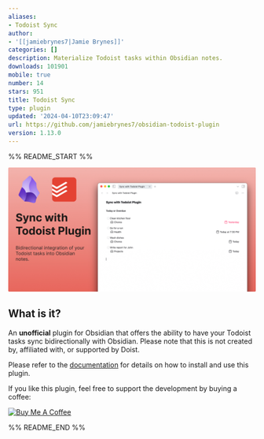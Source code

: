 ```yaml
---
aliases:
- Todoist Sync
author:
- '[[jamiebrynes7|Jamie Brynes]]'
categories: []
description: Materialize Todoist tasks within Obsidian notes.
downloads: 101901
mobile: true
number: 14
stars: 951
title: Todoist Sync
type: plugin
updated: '2024-04-10T23:09:47'
url: https://github.com/jamiebrynes7/obsidian-todoist-plugin
version: 1.13.0
---
```


%% README_START %%

![Sync with Todoist Plugin for Obsidian](https://raw.githubusercontent.com/jamiebrynes7/obsidian-todoist-plugin/HEAD/docs/static/img/social-card.jpg)

## What is it?

An **unofficial** plugin for Obsidian that offers the ability to have your Todoist tasks sync bidirectionally with Obsidian. Please note that this is not created by, affiliated with, or supported by Doist.

Please refer to the [documentation](https://jamiebrynes7.github.io/obsidian-todoist-plugin/docs/overview) for details on how to install and use this plugin.

If you like this plugin, feel free to support the development by buying a coffee:

<a href="https://www.buymeacoffee.com/jamiebrynes" target="_blank"><img src="https://cdn.buymeacoffee.com/buttons/v2/default-yellow.png" alt="Buy Me A Coffee" style="height: 60px !important;width: 217px !important;" ></a>


%% README_END %%